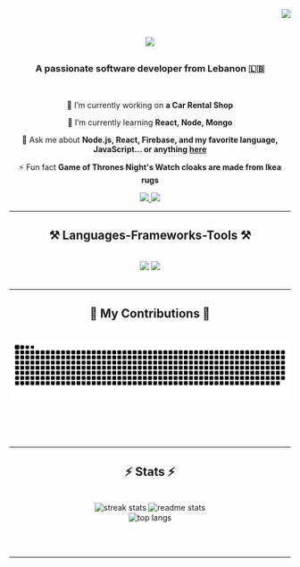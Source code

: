 <img align="right" src="https://visitor-badge.laobi.icu/badge?page_id=Ahmadabasss.Ahmadabasss" />

<h1 align="center">
    <img src="https://readme-typing-svg.herokuapp.com/?font=Righteous&size=35&center=true&vCenter=true&width=500&height=70&duration=4000&lines=Hi+There!+👋;+I'm+Ahmad+Abbas!;" />
</h1>

<h3 align="center">A passionate software developer from Lebanon 🇱🇧</h3>

<br/>

<div align="center">
 
 🔭 I’m currently working on **a Car Rental Shop**
 
 🌱 I’m currently learning **React, Node, Mongo**

💬 Ask me about **Node.js, React, Firebase, and my favorite language, JavaScript... or anything [here](https://github.com/Ahmadabasss/Ahmadabasss/issues)**

⚡ Fun fact **Game of Thrones Night's Watch cloaks are made from Ikea rugs**

</div>
 
<div align="center"> 
  <a href="mailto:your-email@gmail.com">
    <img src="https://img.shields.io/badge/Gmail-333333?style=for-the-badge&logo=gmail&logoColor=red" />
  </a>
  <a href="https://www.linkedin.com/in/your-linkedin-profile" target="_blank">
    <img src="https://img.shields.io/badge/LinkedIn-0077B5?style=for-the-badge&logo=linkedin&logoColor=white" target="_blank" />
  </a>
  
</div>

<hr/>
 
<h2 align="center">⚒️ Languages-Frameworks-Tools ⚒️</h2>
<br/>
<div align="center">
    <img src="https://skillicons.dev/icons?i=react,bootstrap,mui,html,css,vscode,github,tailwind,git" />
    <img src="https://skillicons.dev/icons?i=nodejs,python,javascript,express,firebase,mongodb,java,nextjs" /><br>
</div>

<br/>
<hr/>

<div align="center">
  <h2>🐍 My Contributions 🐍</h2>
  <br>
  <img alt="snake eating my contributions" src="https://raw.githubusercontent.com/Ahmadabasss/Ahmadabasss/output/github-contribution-grid-snake.svg" />
  
  <br/><br/><br/>
</div>

<hr/>

<h2 align="center">⚡ Stats ⚡</h2>
<br>
<div align="center">
  <img width=390 src="https://github-readme-streak-stats.herokuapp.com/?user=Ahmadabasss&theme=react&border_radius=10" alt="streak stats"/>
  <img width=390 src="https://github-readme-stats.vercel.app/api?username=Ahmadabasss&theme=react&border_radius=10" alt="readme stats" />
  <br/>
  <img width=325 align="center" src="https://github-readme-stats.vercel.app/api/top-langs/?username=Ahmadabasss&hide=html&langs_count=8&layout=compact&theme=react&border_radius=10&size_weight=0.5&count_weight=0.5&exclude_repo=github-readme-stats" alt="top langs" />
</div>

<br/><br/>

<hr/>

<br/>

